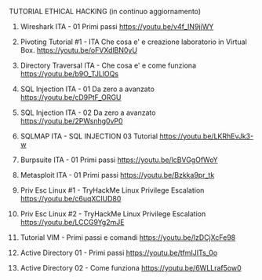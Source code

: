 TUTORIAL ETHICAL HACKING (in continuo aggiornamento)

1. Wireshark ITA - 01 Primi passi 
https://youtu.be/v4f_IN9jjWY

2. Pivoting Tutorial #1 - ITA Che cosa e' e creazione laboratorio in Virtual Box. 
https://youtu.be/oFVXdlBN0yU

3. Directory Traversal ITA - Che cosa e' e come funziona
https://youtu.be/b9O_TJLlOQs

4. SQL Injection ITA - 01 Da zero a avanzato 
https://youtu.be/cD9PtF_ORGU

5. SQL Injection ITA - 02 Da zero a avanzato
https://youtu.be/2PWsnhg0vP0

6. SQLMAP ITA - SQL INJECTION 03 Tutorial
https://youtu.be/LKRhEvJk3-w

7. Burpsuite ITA - 01 Primi passi
https://youtu.be/lcBVGgOfWoY

8. Metasploit ITA - 01 Primi passi
https://youtu.be/Bzkka9pr_tk

9. Priv Esc Linux #1 - TryHackMe Linux Privilege Escalation
https://youtu.be/c6uqXClUD80

10. Priv Esc Linux #2 - TryHackMe Linux Privilege Escalation
https://youtu.be/LCCG9Yg2mJE

11. Tutorial VIM - Primi passi e comandi
https://youtu.be/lzDCjXcFe98

12. Active Directory 01 - Primi passi
https://youtu.be/tfmIJITs_0o

13. Active Directory 02 - Come funziona
https://youtu.be/6WLLraf5ow0